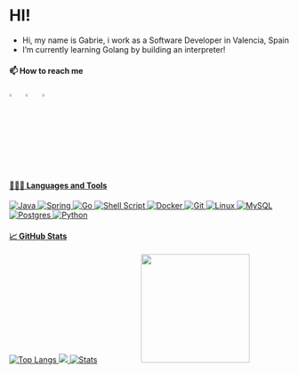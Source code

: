 # HI!  
  
-  Hi, my name is Gabrie, i work as a Software Developer in Valencia, Spain
-  I’m currently learning Golang by building an interpreter!
  
#### 📫 How to reach me

   [<img src="https://img.icons8.com/color/48/000000/twitter.png" width="3.5%"/>](https://twitter.com/gjustoo_dev)  &nbsp; [<img src="https://img.icons8.com/color/48/000000/linkedin.png" width="3.5%"/>](https://www.linkedin.com/in/gjustoo/)  &nbsp; <a href="mailto:gabrijusto113@gmail.com"> <img src="https://img.icons8.com/fluent/48/000000/gmail.png" width="3.5%"/>
  
#### 👨🏻‍💻 Languages and Tools <br />

 

  ![Java](https://img.shields.io/badge/java-%23ED8B00.svg?style=for-the-badge&logo=openjdk&logoColor=white)
  ![Spring](https://img.shields.io/badge/spring-%236DB33F.svg?style=for-the-badge&logo=spring&logoColor=white)
  ![Go](https://img.shields.io/badge/go-%2300ADD8.svg?style=for-the-badge&logo=go&logoColor=white)
  ![Shell Script](https://img.shields.io/badge/shell_script-%23121011.svg?style=for-the-badge&logo=gnu-bash&logoColor=white)
  ![Docker](https://img.shields.io/badge/docker-%230db7ed.svg?style=for-the-badge&logo=docker&logoColor=white)
  ![Git](https://img.shields.io/badge/git-%23F05033.svg?style=for-the-badge&logo=git&logoColor=white)
 ![Linux](https://img.shields.io/badge/Linux-FCC624?style=for-the-badge&logo=linux&logoColor=black)
  ![MySQL](https://img.shields.io/badge/mysql-%2300f.svg?style=for-the-badge&logo=mysql&logoColor=white)
	![Postgres](https://img.shields.io/badge/postgres-%23316192.svg?style=for-the-badge&logo=postgresql&logoColor=white)
 ![Python](https://img.shields.io/badge/python-3670A0?style=for-the-badge&logo=python&logoColor=ffdd54)

#### 📈 GitHub Stats
![Top Langs](https://github-readme-stats.vercel.app/api/top-langs/?username=gjustoo&layout=compact)
  ![](https://komarev.com/ghpvc/?username=gjustoo&label=Profile%20Visits&color=blue&style=for-the-badge)
  [![Stats](https://github-readme-stats.vercel.app/api?username=gjustoo&show_icons=true&theme=radical)](https://github-readme-stats.vercel.app/api?username=gjustoo&show_icons=true&theme=radical)&nbsp; &nbsp; &nbsp; &nbsp; &nbsp; &nbsp; &nbsp; &nbsp; &nbsp; &nbsp; <img src="https://github.com/gjustoo/gjustoo/blob/master/assets/saved.gif" width="195">
  
